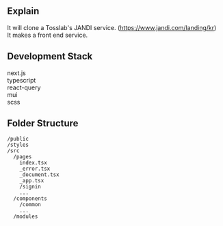 ## Explain

It will clone a Tosslab's JANDI service. (https://www.jandi.com/landing/kr)   
It makes a front end service.

## Development Stack

next.js   
typescript   
react-query   
mui   
scss   

## Folder Structure

```
/public
/styles
/src
  /pages
    index.tsx
    _error.tsx
    _document.tsx
    _app.tsx
    /signin
    ...
  /components
    /common
    ...
  /modules
```